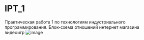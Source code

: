 # IPT_1
Практическая работа 1 по технологиям индустриального программирования.
Блок-схема отношений интернет магазина видеоигр
![image](https://github.com/user-attachments/assets/d983b70f-d0ae-43d8-a180-900d4343d1fa)
